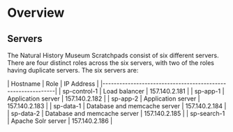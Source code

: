 Overview
========

Servers
-------

The Natural History Museum Scratchpads consist of six different servers. There 
are four distinct roles across the six servers, with two of the roles having 
duplicate servers. The six servers are:

| Hostname     | Role                         | IP Address    |
|-------------------------------------------------------------|
| sp-control-1 | Load balancer                | 157.140.2.181 |
| sp-app-1     | Application server           | 157.140.2.182 |
| sp-app-2     | Application server           | 157.140.2.183 |
| sp-data-1    | Database and memcache server | 157.140.2.184 |
| sp-data-2    | Database and memcache server | 157.140.2.185 |
| sp-search-1  | Apache Solr server           | 157.140.2.186 |
